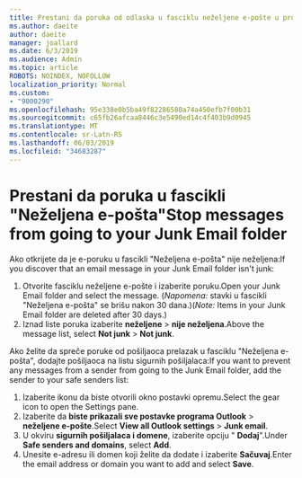 ```yaml
---
title: Prestani da poruka od odlaska u fasciklu neželjene e-pošte u programu Outlook na Webu
ms.author: daeite
author: daeite
manager: joallard
ms.date: 6/3/2019
ms.audience: Admin
ms.topic: article
ROBOTS: NOINDEX, NOFOLLOW
localization_priority: Normal
ms.custom:
- "9000290"
ms.openlocfilehash: 95e338e0b5ba49f82286580a74a450efb7f00b31
ms.sourcegitcommit: c65fb26afcaa8446c3e5490ed14c4f403b9d0945
ms.translationtype: MT
ms.contentlocale: sr-Latn-RS
ms.lasthandoff: 06/03/2019
ms.locfileid: "34683287"
---
```

# <a name="stop-messages-from-going-to-your-junk-email-folder"></a><span data-ttu-id="5520b-102">Prestani da poruka u fascikli "Neželjena e-pošta"</span><span class="sxs-lookup"><span data-stu-id="5520b-102">Stop messages from going to your Junk Email folder</span></span>

<span data-ttu-id="5520b-103">Ako otkrijete da je e-poruku u fascikli "Neželjena e-pošta" nije neželjena:</span><span class="sxs-lookup"><span data-stu-id="5520b-103">If you discover that an email message in your Junk Email folder isn't junk:</span></span>

1. <span data-ttu-id="5520b-104">Otvorite fasciklu neželjene e-pošte i izaberite poruku.</span><span class="sxs-lookup"><span data-stu-id="5520b-104">Open your Junk Email folder and select the message.</span></span> <span data-ttu-id="5520b-105">(*Napomena:* stavki u fascikli "Neželjena e-pošta" se brišu nakon 30 dana.)</span><span class="sxs-lookup"><span data-stu-id="5520b-105">(*Note:* Items in your Junk Email folder are deleted after 30 days.)</span></span>
1. <span data-ttu-id="5520b-106">Iznad liste poruka izaberite **neželjene** > **nije neželjena**.</span><span class="sxs-lookup"><span data-stu-id="5520b-106">Above the message list, select **Not junk** > **Not junk**.</span></span>

<span data-ttu-id="5520b-107">Ako želite da spreče poruke od pošiljaoca prelazak u fasciklu "Neželjena e-pošta", dodajte pošiljaoca na listu sigurnih pošiljalaca:</span><span class="sxs-lookup"><span data-stu-id="5520b-107">If you want to prevent any messages from a sender from going to the Junk Email folder, add the sender to your safe senders list:</span></span>

1. <span data-ttu-id="5520b-108">Izaberite ikonu da biste otvorili okno postavki opremu.</span><span class="sxs-lookup"><span data-stu-id="5520b-108">Select the gear icon to open the Settings pane.</span></span>
1. <span data-ttu-id="5520b-109">Izaberite da **biste prikazali sve postavke programa Outlook** > **neželjene e-pošte**.</span><span class="sxs-lookup"><span data-stu-id="5520b-109">Select **View all Outlook settings** > **Junk email**.</span></span>
1. <span data-ttu-id="5520b-110">U okviru **sigurnih pošiljalaca i domene**, izaberite opciju " **Dodaj**".</span><span class="sxs-lookup"><span data-stu-id="5520b-110">Under **Safe senders and domains**, select **Add**.</span></span>
1. <span data-ttu-id="5520b-111">Unesite e-adresu ili domen koji želite da dodate i izaberite **Sačuvaj**.</span><span class="sxs-lookup"><span data-stu-id="5520b-111">Enter the email address or domain you want to add and select **Save**.</span></span>
